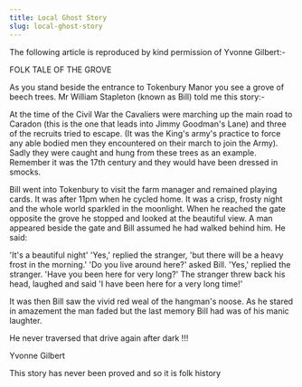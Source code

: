 ```yaml
---
title: Local Ghost Story
slug: local-ghost-story
---
```


The following article is reproduced by kind permission of Yvonne Gilbert:-

FOLK TALE OF THE GROVE

As you stand beside the entrance to Tokenbury Manor you see a grove of beech trees. Mr William Stapleton (known as Bill) told me this story:-

At the time of the Civil War the Cavaliers were marching up the main road to Caradon (this is the one that leads into Jimmy Goodman's Lane) and three of the recruits tried to escape. (It was the King's army's practice to force any able bodied men they encountered on their march to join the Army). Sadly they were caught and hung from these trees as an example. Remember it was the 17th century and they would have been dressed in smocks.

Bill went into Tokenbury to visit the farm manager and remained playing cards. It was after 11pm when he cycled home. It was a crisp, frosty night and the whole world sparkled in the moonlight. When he reached the gate opposite the grove he stopped and looked at the beautiful view. A man appeared beside the gate and Bill assumed he had walked behind him. He said:

'It's a beautiful night'
'Yes,' replied the stranger, 'but there will be a heavy frost in the morning.'
'Do you live around here?' asked Bill.
'Yes,' replied the stranger.
'Have you been here for very long?'
The stranger threw back his head, laughed and said 'I have been here for a very long time!'

It was then Bill saw the vivid red weal of the hangman's noose. As he stared in amazement the man faded but the last memory Bill had was of his manic laughter.

He never traversed that drive again after dark !!!

Yvonne Gilbert

This story has never been proved and so it is folk history
